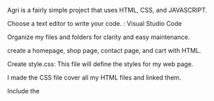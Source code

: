 Agri is a fairly simple project that uses HTML, CSS, and JAVASCRIPT.

Choose a text editor to write your code. : Visual Studio Code

Organize my files and folders for clarity and easy maintenance.

create a homepage, shop page, contact page, and cart with HTML.

Create style.css: This file will define the styles for my web page.

I made the CSS file cover all my HTML files and linked them.

 Include the <script> tag before the closing </body> tag in my HTML file.


THE JAVASCRIPT WAS USED TO LINK THE CONTACT PAGE TO FORMSPREE AND THE PAYMENT PAGE TO STRIPE THE LINKS ARE BELOW.
https://formspree.io/forms/xrbzqary/integration
https://dashboard.stripe.com/test/dashboard

I deployed the project using github.

Maintenance and Updates


